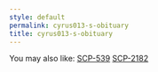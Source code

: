 ```yaml
---
style: default
permalink: cyrus013-s-obituary
title: cyrus013-s-obituary
---
```

You may also like:
[SCP-539](http://scp-wiki.net/scp-539)
[SCP-2182](http://scp-wiki.net/scp-2182)